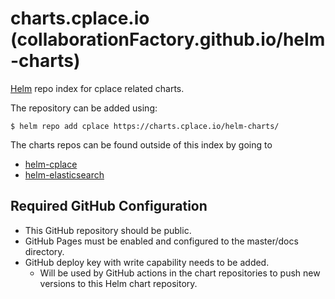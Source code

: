 # charts.cplace.io (collaborationFactory.github.io/helm-charts)
[Helm](https://helm.sh) repo index for cplace related charts.

The repository can be added using:
```console
$ helm repo add cplace https://charts.cplace.io/helm-charts/
```

The charts repos can be found outside of this index by going to
* [helm-cplace](https://github.com/collaborationFactory/helm-cplace)
* [helm-elasticsearch](https://github.com/collaborationFactory/helm-elasticsearch)

## Required GitHub Configuration

* This GitHub repository should be public.
* GitHub Pages must be enabled and configured to the master/docs directory.
* GitHub deploy key with write capability needs to be added.
    * Will be used by GitHub actions in the chart repositories to push new versions to this Helm chart repository.
